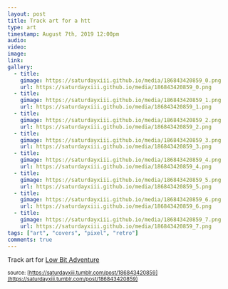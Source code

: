 ```yaml
---
layout: post
title: Track art for a htt
type: art
timestamp: August 7th, 2019 12:00pm
audio: 
video: 
image: 
link: 
gallery:
  - title: 
    gimage: https://saturdayxiii.github.io/media/186843420859_0.png
    url: https://saturdayxiii.github.io/media/186843420859_0.png
  - title: 
    gimage: https://saturdayxiii.github.io/media/186843420859_1.png
    url: https://saturdayxiii.github.io/media/186843420859_1.png
  - title: 
    gimage: https://saturdayxiii.github.io/media/186843420859_2.png
    url: https://saturdayxiii.github.io/media/186843420859_2.png
  - title: 
    gimage: https://saturdayxiii.github.io/media/186843420859_3.png
    url: https://saturdayxiii.github.io/media/186843420859_3.png
  - title: 
    gimage: https://saturdayxiii.github.io/media/186843420859_4.png
    url: https://saturdayxiii.github.io/media/186843420859_4.png
  - title: 
    gimage: https://saturdayxiii.github.io/media/186843420859_5.png
    url: https://saturdayxiii.github.io/media/186843420859_5.png
  - title: 
    gimage: https://saturdayxiii.github.io/media/186843420859_6.png
    url: https://saturdayxiii.github.io/media/186843420859_6.png
  - title: 
    gimage: https://saturdayxiii.github.io/media/186843420859_7.png
    url: https://saturdayxiii.github.io/media/186843420859_7.png
tags: ["art", "covers", "pixel", "retro"]
comments: true
---
```


         
Track art for <a href="https://saturdayxiii.bandcamp.com/album/low-bit-adventure" target="_blank">Low Bit Adventure</a>
 
  
<small>source: [https://saturdayxiii.tumblr.com/post/186843420859](https://saturdayxiii.tumblr.com/post/186843420859)</small>